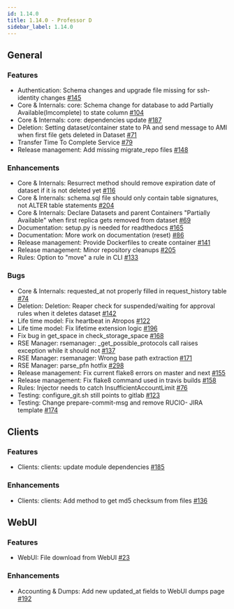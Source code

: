 ```yaml
---
id: 1.14.0
title: 1.14.0 - Professor D
sidebar_label: 1.14.0
---
```


## General

### Features

-   Authentication: Schema changes and upgrade file missing for
    ssh-identity changes
    [\#145](https://github.com/rucio/rucio/issues/145)
-   Core & Internals: core: Schema change for database to add Partially
    Available(Imcomplete) to state column
    [\#104](https://github.com/rucio/rucio/issues/104)
-   Core & Internals: core: dependencies update
    [\#187](https://github.com/rucio/rucio/issues/187)
-   Deletion: Setting dataset/container state to PA and send message to
    AMI when first file gets deleted in Dataset
    [\#71](https://github.com/rucio/rucio/issues/71)
-   Transfer Time To Complete Service
    [\#79](https://github.com/rucio/rucio/issues/79)
-   Release management: Add missing migrate_repo files
    [\#148](https://github.com/rucio/rucio/issues/148)

### Enhancements

-   Core & Internals: Resurrect method should remove expiration date of
    dataset if it is not deleted yet
    [\#116](https://github.com/rucio/rucio/issues/116)
-   Core & Internals: schema.sql file should only contain table
    signatures, not ALTER table statements
    [\#204](https://github.com/rucio/rucio/issues/204)
-   Core & Internals: Declare Datasets and parent Containers \"Partially
    Available\" when first replica gets removed from dataset
    [\#69](https://github.com/rucio/rucio/issues/69)
-   Documentation: setup.py is needed for readthedocs
    [\#165](https://github.com/rucio/rucio/issues/165)
-   Documentation: More work on documentation (reset)
    [\#86](https://github.com/rucio/rucio/issues/86)
-   Release management: Provide Dockerfiles to create container
    [\#141](https://github.com/rucio/rucio/issues/141)
-   Release management: Minor repository cleanups
    [\#205](https://github.com/rucio/rucio/issues/205)
-   Rules: Option to \"move\" a rule in CLI
    [\#133](https://github.com/rucio/rucio/issues/133)

### Bugs

-   Core & Internals: requested_at not properly filled in
    request_history table
    [\#74](https://github.com/rucio/rucio/issues/74)
-   Deletion: Deletion: Reaper check for suspended/waiting for approval
    rules when it deletes dataset
    [\#142](https://github.com/rucio/rucio/issues/142)
-   Life time model: Fix heartbeat in Atropos
    [\#122](https://github.com/rucio/rucio/issues/122)
-   Life time model: Fix lifetime extension logic
    [\#196](https://github.com/rucio/rucio/issues/196)
-   Fix bug in get_space in check_storage_space
    [\#168](https://github.com/rucio/rucio/issues/168)
-   RSE Manager: rsemanager: \_get_possible_protocols call raises
    exception while it should not
    [\#137](https://github.com/rucio/rucio/issues/137)
-   RSE Manager: rsemanager: Wrong base path extraction
    [\#171](https://github.com/rucio/rucio/issues/171)
-   RSE Manager: parse_pfn hotfix
    [\#298](https://github.com/rucio/rucio/issues/298)
-   Release management: Fix current flake8 errors on master and next
    [\#155](https://github.com/rucio/rucio/issues/155)
-   Release management: Fix flake8 command used in travis builds
    [\#158](https://github.com/rucio/rucio/issues/158)
-   Rules: Injector needs to catch InsufficientAccountLimit
    [\#76](https://github.com/rucio/rucio/issues/76)
-   Testing: configure_git.sh still points to gitlab
    [\#123](https://github.com/rucio/rucio/issues/123)
-   Testing: Change prepare-commit-msg and remove RUCIO- JIRA template
    [\#174](https://github.com/rucio/rucio/issues/174)

Clients
-------

### Features

-   Clients: clients: update module dependencies
    [\#185](https://github.com/rucio/rucio/issues/185)

### Enhancements

-   Clients: clients: Add method to get md5 checksum from files
    [\#136](https://github.com/rucio/rucio/issues/136)

WebUI
-----

### Features

-   WebUI: File download from WebUI
    [\#23](https://github.com/rucio/rucio/issues/23)

### Enhancements

-   Accounting & Dumps: Add new updated_at fields to WebUI dumps page
    [\#192](https://github.com/rucio/rucio/issues/192)
